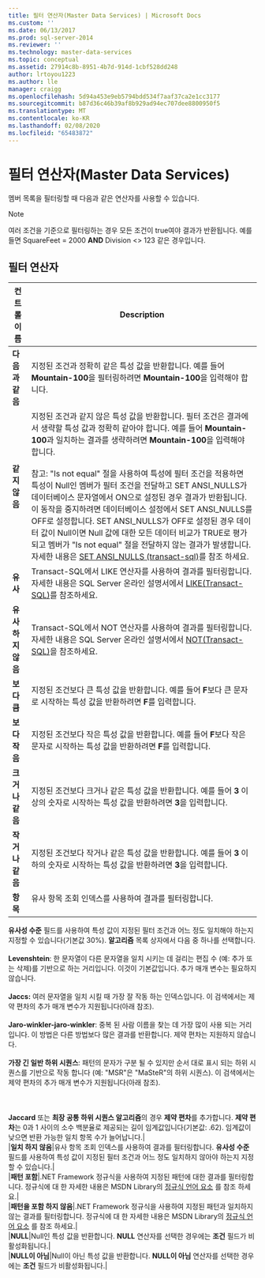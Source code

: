 ```yaml
---
title: 필터 연산자(Master Data Services) | Microsoft Docs
ms.custom: ''
ms.date: 06/13/2017
ms.prod: sql-server-2014
ms.reviewer: ''
ms.technology: master-data-services
ms.topic: conceptual
ms.assetid: 27914c8b-8951-4b7d-914d-1cbf528dd248
author: lrtoyou1223
ms.author: lle
manager: craigg
ms.openlocfilehash: 5d94a453e9eb5794bdd534f7aaf37ca2e1cc3177
ms.sourcegitcommit: b87d36c46b39af8b929ad94ec707dee8800950f5
ms.translationtype: MT
ms.contentlocale: ko-KR
ms.lasthandoff: 02/08/2020
ms.locfileid: "65483872"
---
```

# <a name="filter-operators-master-data-services"></a>필터 연산자(Master Data Services)
  멤버 목록을 필터링할 때 다음과 같은 연산자를 사용할 수 있습니다.  
  
> [!NOTE]  
>  여러 조건을 기준으로 필터링하는 경우 모든 조건이 true여야 결과가 반환됩니다. 예를 들면 SquareFeet = 2000 **AND** Division <> 123 같은 경우입니다.  
  
## <a name="filter-operators"></a>필터 연산자  
  
|컨트롤 이름|Description|  
|------------------|-----------------|  
|**다음과 같음**|지정된 조건과 정확히 같은 특성 값을 반환합니다. 예를 들어 **Mountain-100**을 필터링하려면 **Mountain-100**을 입력해야 합니다.|  
|**같지 않음**|지정된 조건과 같지 않은 특성 값을 반환합니다. 필터 조건은 결과에서 생략할 특성 값과 정확히 같아야 합니다. 예를 들어 **Mountain-100**과 일치하는 결과를 생략하려면 **Mountain-100**을 입력해야 합니다.<br /><br /> 참고: "Is not equal" 절을 사용하여 특성에 필터 조건을 적용하면 특성이 Null인 멤버가 필터 조건을 전달하고 SET ANSI_NULLS가 데이터베이스 문자열에서 ON으로 설정된 경우 결과가 반환됩니다. 이 동작을 중지하려면 데이터베이스 설정에서 SET ANSI_NULLS를 OFF로 설정합니다. SET ANSI_NULLS가 OFF로 설정된 경우 데이터 값이 Null이면 Null 값에 대한 모든 데이터 비교가 TRUE로 평가되고 멤버가 "Is not equal" 절을 전달하지 않는 결과가 발생합니다. 자세한 내용은 [SET ANSI_NULLS &#40;transact-sql&#41;](/sql/t-sql/statements/set-ansi-nulls-transact-sql)를 참조 하세요.|  
|**유사**|Transact-SQL에서 LIKE 연산자를 사용하여 결과를 필터링합니다. 자세한 내용은 SQL Server 온라인 설명서에서 [LIKE&#40;Transact-SQL&#41;](/sql/t-sql/language-elements/like-transact-sql)를 참조하세요.|  
|**유사 하지 않음**|Transact-SQL에서 NOT 연산자를 사용하여 결과를 필터링합니다. 자세한 내용은 SQL Server 온라인 설명서에서 [NOT&#40;Transact-SQL&#41;](/sql/t-sql/language-elements/not-transact-sql)을 참조하세요.|  
|**보다 큼**|지정된 조건보다 큰 특성 값을 반환합니다. 예를 들어 **F**보다 큰 문자로 시작하는 특성 값을 반환하려면 **F**를 입력합니다.|  
|**보다 작음**|지정된 조건보다 작은 특성 값을 반환합니다. 예를 들어 **F**보다 작은 문자로 시작하는 특성 값을 반환하려면 **F**를 입력합니다.|  
|**크거나 같음**|지정된 조건보다 크거나 같은 특성 값을 반환합니다. 예를 들어 **3** 이상의 숫자로 시작하는 특성 값을 반환하려면 **3**을 입력합니다.|  
|**작거나 같음**|지정된 조건보다 작거나 같은 특성 값을 반환합니다. 예를 들어 **3** 이하의 숫자로 시작하는 특성 값을 반환하려면 **3**을 입력합니다.|  
|**항목**|유사 항목 조회 인덱스를 사용하여 결과를 필터링합니다.<br /><br /> 
  **유사성 수준** 필드를 사용하여 특성 값이 지정된 필터 조건과 어느 정도 일치해야 하는지 지정할 수 있습니다(기본값 30%). 
  **알고리즘** 목록 상자에서 다음 중 하나를 선택합니다.<br /><br /> **Levenshtein**: 한 문자열이 다른 문자열을 일치 시키는 데 걸리는 편집 수 (예: 추가 또는 삭제)를 기반으로 하는 거리입니다. 이것이 기본값입니다. 추가 매개 변수는 필요하지 않습니다.<br /><br /> **Jaccs\:** 여러 문자열을 일치 시킬 때 가장 잘 작동 하는 인덱스입니다. 이 검색에서는 제약 편차의 추가 매개 변수가 지원됩니다(아래 참조).<br /><br /> **Jaro-winkler-jaro-winkler**: 중복 된 사람 이름을 찾는 데 가장 많이 사용 되는 거리입니다. 이 방법은 다른 방법보다 많은 결과를 반환합니다. 제약 편차는 지원하지 않습니다.<br /><br /> **가장 긴 일반 하위 시퀀스**: 패턴의 문자가 구분 될 수 있지만 순서 대로 표시 되는 하위 시퀀스를 기반으로 작동 합니다 (예: "MSR"은 "MaSteR"의 하위 시퀀스). 이 검색에서는 제약 편차의 추가 매개 변수가 지원됩니다(아래 참조).<br /><br /> <br /><br /> 
  **Jaccard** 또는 **최장 공통 하위 시퀀스 알고리즘**의 경우 **제약 편차**를 추가합니다. 
  **제약 편차**는 0과 1 사이의 소수 백분율로 제공되는 길이 임계값입니다(기본값: .62). 임계값이 낮으면 반환 가능한 일치 항목 수가 늘어납니다.|  
|**일치 하지 않음**|유사 항목 조회 인덱스를 사용하여 결과를 필터링합니다. 
  **유사성 수준** 필드를 사용하여 특성 값이 지정된 필터 조건과 어느 정도 일치하지 않아야 하는지 지정할 수 있습니다.|  
|**패턴 포함**|.NET Framework 정규식을 사용하여 지정된 패턴에 대한 결과를 필터링합니다. 정규식에 대 한 자세한 내용은 MSDN Library의 [정규식 언어 요소](https://go.microsoft.com/fwlink/?LinkId=164401) 를 참조 하세요.|  
|**패턴을 포함 하지 않음**|.NET Framework 정규식을 사용하여 지정된 패턴과 일치하지 않는 결과를 필터링합니다. 정규식에 대 한 자세한 내용은 MSDN Library의 [정규식 언어 요소](https://go.microsoft.com/fwlink/?LinkId=164401) 를 참조 하세요.|  
|**NULL**|Null인 특성 값을 반환합니다. 
  **NULL** 연산자를 선택한 경우에는 **조건** 필드가 비활성화됩니다.|  
|**NULL이 아님**|Null이 아닌 특성 값을 반환합니다. 
  **NULL이 아님** 연산자를 선택한 경우에는 **조건** 필드가 비활성화됩니다.|  
  
  

